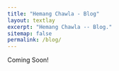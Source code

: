 ```yaml
---
title: "Hemang Chawla - Blog"
layout: textlay
excerpt: "Hemang Chawla -- Blog."
sitemap: false
permalink: /blog/
---
```



Coming Soon!
